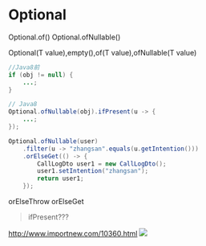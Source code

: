 


# Optional

Optional.of()
Optional.ofNullable()

Optional(T value),empty(),of(T value),ofNullable(T value)


```Java
//Java8前
if (obj != null) {
    ...;
}

// Java8
Optional.ofNullable(obj).ifPresent(u -> {
    ...;
});

Optional.ofNullable(user)
    .filter(u -> "zhangsan".equals(u.getIntention()))
    .orElseGet(() -> {
        CallLogDto user1 = new CallLogDto();
        user1.setIntention("zhangsan");
        return user1;
    });
```
orElseThrow
orElseGet

> ifPresent???


http://www.importnew.com/10360.html
[![](https://static.segmentfault.com/v-5b1df2a7/global/img/creativecommons-cc.svg)](https://creativecommons.org/licenses/by-nc-nd/4.0/)
